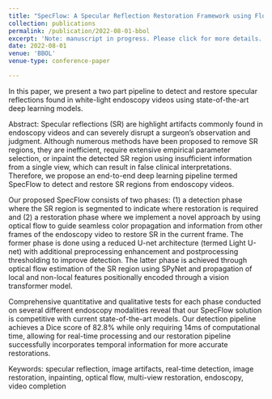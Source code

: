 ```yaml
---
title: "SpecFlow: A Specular Reflection Restoration Framework using Flow-Guided Video Completion"
collection: publications
permalink: /publication/2022-08-01-bbol
excerpt: 'Note: manuscript in progress. Please click for more details.'
date: 2022-08-01
venue: 'BBOL'
venue-type: conference-paper

---
```

In this paper, we present a two part pipeline to detect and restore specular reflections found in white-light endoscopy videos using state-of-the-art deep learning models.

Abstract: Specular reflections (SR) are highlight artifacts commonly found in endoscopy videos and can severely disrupt a surgeon’s observation and judgment. Although numerous methods have been proposed to remove SR regions, they are inefficient, require extensive empirical parameter selection, or inpaint the detected SR region using insufficient information from a single view, which can result in false clinical interpretations. Therefore, we propose an end-to-end deep learning pipeline termed SpecFlow to detect and restore SR regions from endoscopy videos. 

Our proposed SpecFlow consists of two phases: (1) a detection phase where the SR region is segmented to indicate where restoration is required and (2) a restoration phase where we implement a novel approach by using optical flow to guide seamless color propagation and information from other frames of the endoscopy video to restore SR in the current frame. The former phase is done using a reduced U-net architecture (termed Light U-net) with additional preprocessing enhancement and postprocessing thresholding to improve detection. The latter phase is achieved through optical flow estimation of the SR region using SPyNet and propagation of local and non-local features positionally encoded through a vision transformer model.
  
Comprehensive quantitative and qualitative tests for each phase conducted on several different endoscopy modalities reveal that our SpecFlow solution is competitive with current state-of-the-art models. Our detection pipeline achieves a Dice score of 82.8% while only requiring 14ms of computational time, allowing for real-time processing and our restoration pipeline successfully incorporates temporal information for more accurate restorations. 

Keywords: specular reflection, image artifacts, real-time detection, image restoration, inpainting, optical flow, multi-view restoration, endoscopy, video completion

